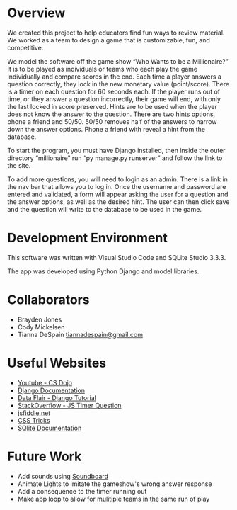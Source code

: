 # Overview

We created this project to help educators find fun ways to review material. We worked as a team to design a game that is customizable, fun, and competitive.

We model the software off the game show “Who Wants to be a Millionaire?” It is to be played as individuals or teams who each play the game individually and compare scores in the end. Each time a player answers a question correctly, they lock in the new monetary value (point/score). There is a timer on each question for 60 seconds each. If the player runs out of time, or they answer a question incorrectly, their game will end, with only the last locked in score preserved. Hints are to be used when the player does not know the answer to the question. There are two hints options, phone a friend and 50/50. 50/50 removes half of the answers to narrow down the answer options. Phone a friend with reveal a hint from the database.

To start the program, you must have Django installed, then inside the outer directory “millionaire” run “py manage.py runserver” and follow the link to the site.

To add more questions, you will need to login as an admin. There is a link in the nav bar that allows you to log in. Once the username and password are entered and validated, a form will appear asking the user for a question and the answer options, as well as the desired hint. The user can then click save and the question will write to the database to be used in the game.

# Development Environment

This software was written with Visual Studio Code and SQLite Studio 3.3.3.

The app was developed using Python Django and model libraries.

# Collaborators

- Brayden Jones
- Cody Mickelsen
- Tianna DeSpain tiannadespain@gmail.com

# Useful Websites

- [Youtube - CS Dojo](https://www.youtube.com/watch?v=h7rvyDK70FA&list=PLBZBJbE_rGRXBhJNdKbN7IUy-ctlOFxA1&index=2)
- [Django Documentation](https://docs.djangoproject.com/en/4.0/topics/db/models/)
- [Data Flair - Django Tutorial](https://data-flair.training/blogs/create-quiz-application-python-django/)
- [StackOverflow - JS Timer Question](https://stackoverflow.com/questions/10603409/how-to-implement-countdown-timer-in-django)
- [jsfiddle.net](https://jsfiddle.net/Mottie/sML8b/)
- [CSS Tricks](https://css-tricks.com/css-dappled-light-effect/)
- [SQlite Documentation](https://www.sqlite.org/docs.html)

# Future Work

- Add sounds using [Soundboard](https://www.soundboard.com/sb/onemilliondollars)
- Animate Lights to imitate the gameshow's wrong answer response
- Add a consequence to the timer running out
- Make app loop to allow for mulitiple teams in the same run of play
